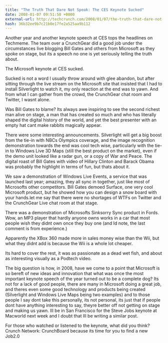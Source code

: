 ```yaml
---
title: "The Truth That Dare Not Speak: The CES Keynote Sucked"
date: 2008-01-07 09:51:50 +0000
external-url: http://techcrunch.com/2008/01/07/the-truth-that-dare-not-speak-the-ces-keynote-sucked/
hash: 36b32ee9b7c21b0e17fe2a525aa9b112
---
```


Another year and another keynote speech at CES tops the headlines on Techmeme. The team over a CrunchGear did a good job under the circumstances live blogging Bill Gates and others from Microsoft as they spoke on stage, but its a speech no one is yet seriously telling the truth about.

The Microsoft keynote at CES sucked.

Sucked is not a word I usually throw around with glee abandon, but after sitting through the live stream on the Microsoft site that insisted that I had to install Silverlight to watch it, my only reaction at the end was to yawn. And from what I can gather from the crowd, the CrunchGear chat room and Twitter, I wasnt alone.

Was Bill Gates to blame? Its always awe inspiring to see the second richest man alive on stage, a man that has created so much and who has literally shaped the digital history of the world, and yet the best presenter with an empty hat cant make rabbits magically appear.

There were some interesting announcements. Silverlight will get a big boost from the tie-in with NBCs Olympics coverage, and the image recognition demonstration towards the end was cool tech wise, particularly with the tie-in to Windows Live 3D Maps (still the best product on the market), even if the demo unit looked like a radar gun, or a copy of War and Peace. The digital roast of Bill Gates with video of Hillary Clinton and Barack Obama was probably the highlight in terms of fun, but thats about it.

We saw a demonstration of Windows Live Events, a service that was launched last year; amazing, they all sync in together, just like most of Microsofts other competitors. Bill Gates demoed Surface, one very cool Microsoft product, but he showed how you can design a snow board with your hands.let me say that there were no shortages of WTFs on Twitter and the CrunchGear Live chat room at that stage.

There was a demonstration of Microsofts Sinksorry Sync product in Fords. Wow, an MP3 player that hardly anyone owns works in a car that most people wish they didnt own once they buy one (and Id note, the last comment is from experience.)

Apparently the XBox 360 made more in sales money wise than the Wii, but what they didnt add is because the Wii is a whole lot cheaper.

Its hard to cover the rest, it was as passionate as a dead wet fish, and about as interesting visually as a Podtech video.

The big question is how, in 2008, have we come to a point that Microsoft is so bereft of new ideas and innovation that what was once the most important keynote speech of the year turned out to be a complete dog? Its not for a lack of good people, there are many in Microsoft doing a great job, and theres even some good technology and products being created (Silverlight and Windows Live Maps being two examples) and to those people I say dont take this personally, its not personal, its just that if people dont have anything interesting to say, theyre better off not getting on stage and making us yawn. Ill be in San Francisco for the Steve Jobs keynote at Macworld next week and I doubt that Ill be writing a similar post.

For those who watched or listened to the keynote, what did you think?
Crunch Network:  CrunchBoard because its time for you to find a new Job2.0

